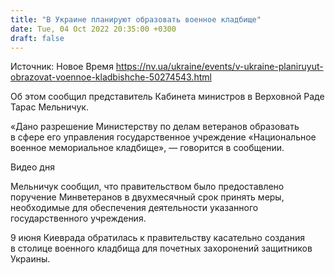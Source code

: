```yaml
---
title: "В Украине планируют образовать военное кладбище"
date: Tue, 04 Oct 2022 20:35:00 +0300
draft: false
---
```

Источник: Новое Время https://nv.ua/ukraine/events/v-ukraine-planiruyut-obrazovat-voennoe-kladbishche-50274543.html


 Об этом сообщил представитель Кабинета министров в Верховной Раде Тарас Мельничук.

«Дано разрешение Министерству по делам ветеранов образовать в сфере его управления государственное учреждение «Национальное военное мемориальное кладбище», — говорится в сообщении.

 Видео дня   

Мельничук сообщил, что правительством было предоставлено поручение Минветеранов в двухмесячный срок принять меры, необходимые для обеспечения деятельности указанного государственного учреждения.

 9 июня Киеврада обратилась к правительству касательно создания в столице военного кладбища для почетных захоронений защитников Украины.
